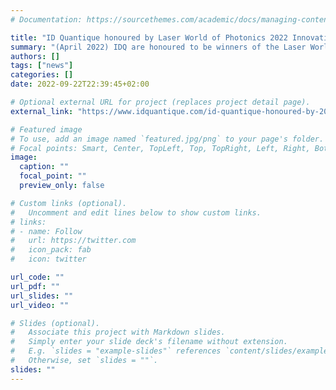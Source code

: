 ```yaml
---
# Documentation: https://sourcethemes.com/academic/docs/managing-content/

title: "ID Quantique honoured by Laser World of Photonics 2022 Innovation Award"
summary: "(April 2022) IDQ are honoured to be winners of the Laser World of Photonics 2022 Innovation Award, in the Quantum Technologies category."
authors: []
tags: ["news"]
categories: []
date: 2022-09-22T22:39:45+02:00

# Optional external URL for project (replaces project detail page).
external_link: "https://www.idquantique.com/id-quantique-honoured-by-2022-laser-focus-world-innovation-awards/ "

# Featured image
# To use, add an image named `featured.jpg/png` to your page's folder.
# Focal points: Smart, Center, TopLeft, Top, TopRight, Left, Right, BottomLeft, Bottom, BottomRight.
image:
  caption: ""
  focal_point: ""
  preview_only: false

# Custom links (optional).
#   Uncomment and edit lines below to show custom links.
# links:
# - name: Follow
#   url: https://twitter.com
#   icon_pack: fab
#   icon: twitter

url_code: ""
url_pdf: ""
url_slides: ""
url_video: ""

# Slides (optional).
#   Associate this project with Markdown slides.
#   Simply enter your slide deck's filename without extension.
#   E.g. `slides = "example-slides"` references `content/slides/example-slides.md`.
#   Otherwise, set `slides = ""`.
slides: ""
---
```

